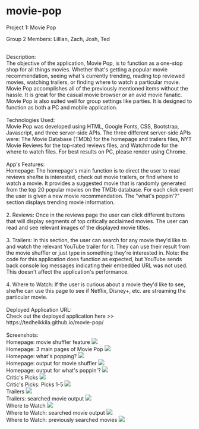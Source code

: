 # movie-pop

Project 1: Movie Pop
<br>

Group 2 Members: Lillian, Zach, Josh, Ted

<br>
Description:
<br>
The objective of the application, Movie Pop, is to function as a one-stop shop for all things movies. Whether that's getting a popular movie recommendation, seeing what's currently trending, reading top reviewed movies, watching trailers, or finding where to watch a particular movie. Movie Pop accomplishes all of the previously mentioned items without the hassle. It is great for the casual movie browser or an avid movie fanatic. Movie Pop is also suited well for group settings like parties. It is designed to function as both a PC and mobile application. <br>

<br>
Technologies Used:
<br>
Movie Pop was developed using HTML, Google Fonts, CSS, Bootstrap, Javascript, and three server-side APIs. The three different server-side APIs were: The Movie Database (TMDb) for the homepage and trailers files, NYT Movie Reviews for the top-rated reviews files, and Watchmode for the where to watch files. For best results on PC, please render using Chrome. <br>

<br>
App's Features:
<br>
Homepage: The homepage's main function is to direct the user to read reviews she/he is interested, check out movie trailers, or find where to watch a movie. It provides a suggested movie that is randomly generated from the top 20 popular movies on the TMDb database. For each click event the user is given a new movie recommendation. The "what's poppin'?" section displays trending movie information.<br><br>
2. Reviews: Once in the reviews page the user can click different buttons that will display segments of top critically acclaimed movies. The user can read and see relevant images of the displayed movie titles. <br><br>
3. Trailers: In this section, the user can search for any movie they'd like to and watch the relevant YouTube trailer for it. They can use their result from the movie shuffler or just type in something they're interested in. Note: the code for this application does function as expected, but YouTube sends back console log messages indicating their embedded URL was not used. This doesn't affect the application's performance. <br><br>
4. Where to Watch: If the user is curious about a movie they'd like to see, she/he can use this page to see if Netflix, Disney+, etc. are streaming the particular movie. <br>

<br>
Deployed Application URL:<br>
Check out the deployed application here >>  https://tedheikkila.github.io/movie-pop/<br>

<br>
Screenshots:
<br>
Homepage: movie shuffler feature
<img src = "./images/proj-1.png">
<br>
Homepage: 3 main pages of Movie Pop
<img src = "./images/proj-2.png">
<br>
Homepage: what's popping?
<img src = "./images/proj-3.png">
<br>
Homepage: output for movie shuffler
<img src = "./images/proj-4.png">
<br>
Homepage: output for what's poppin'?
<img src = "./images/proj-5.png">
<br>
Critic's Picks
<img src = "./images/proj-6.png">
<br>
Critic's Picks: Picks 1-5
<img src = "./images/proj-7.png">
<br>
Trailers
<img src = "./images/proj-8.png">
<br>
Trailers: searched movie output
<img src = "./images/proj-9.png">
<br>
Where to Watch
<img src = "./images/proj-10.png">
<br>
Where to Watch: searched movie output
<img src = "./images/proj-11.png">
<br>
Where to Watch: previously searched movies
<img src = "./images/proj-12.png">




